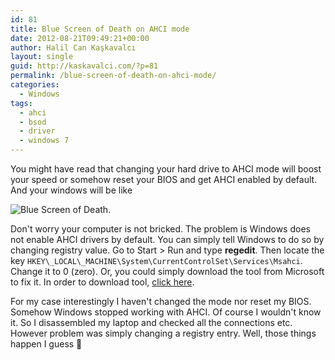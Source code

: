 ```yaml
---
id: 81
title: Blue Screen of Death on AHCI mode
date: 2012-08-21T09:49:21+00:00
author: Halil Can Kaşkavalcı
layout: single
guid: http://kaskavalci.com/?p=81
permalink: /blue-screen-of-death-on-ahci-mode/
categories:
  - Windows
tags:
  - ahci
  - bsod
  - driver
  - windows 7
---
```

You might have read that changing your hard drive to AHCI mode will boost your speed or somehow reset your BIOS and get AHCI enabled by default. And your windows will be like

![Blue Screen of Death](http://kaskavalci.com/wp-content/uploads/2012/08/2012-08-21-01.18.04-300x225.jpg "BSOD on AHCI mode").

Don't worry your computer is not bricked. The problem is Windows does not enable AHCI drivers by default. You can simply tell Windows to do so by changing registry value. Go to Start > Run and type **regedit**. Then locate the key `HKEY\_LOCAL\_MACHINE\System\CurrentControlSet\Services\Msahci`. Change it to 0 (zero). Or, you could simply download the tool from Microsoft to fix it. In order to download tool, [click here](http://go.microsoft.com/?linkid=9741862 "Microsoft FixIt").

For my case interestingly I haven't changed the mode nor reset my BIOS. Somehow Windows stopped working with AHCI. Of course I wouldn't know it. So I disassembled my laptop and checked all the connections etc. However problem was simply changing a registry entry. Well, those things happen I guess 🙂
